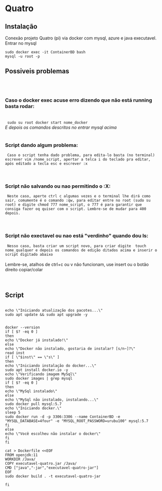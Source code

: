 # Quatro


## Instalação
Conexão projeto Quatro (pi) via docker com mysql, azure e java executavel. <br>
Entrar no mysql
```
sudo docker exec -it ContainerBD bash
mysql -u root -p
```



## Possiveis problemas <br><br><br>
### Caso o docker exec acuse erro dizendo que não está running basta rodar: <br> <br>
` 
sudo su root
docker start nome_docker
` <br>
_E depois os comandos descritos no entrar mysql acima_ <br> <br>

### Script dando algum problema: <br>
` 
Caso o script tenha dado problema, para edita-lo basta (no terminal) escrever vim /nome_script, apertar a telca i do teclado pra editar, após editado
a tecla esc e escrever :x 
`  <br><br><br>

### Script não salvando ou nao permitindo o :X: <br>
` 
Neste caso, aperte ctrl c algumas vezes e o terminal lhe dirá como sair, comumente é o comando :qw, para editar entre no root (sudo su root) e digite
chmod 777 nome_script, o 777 é para garantir que consiga fazer oq quiser com o script. Lembre-se de mudar para 400 depois.
` <br><br><br>
### Script não exectavel ou nao está "verdinho" quando dou ls: <br>
` 
Nesso caso, basta criar um script novo, para criar digite 
touch nome_qualquer e depois os comandos de edição ditados acima e inserir o script digitado abaixo
`<br><br>
Lembre-se, atalhos de ctrl+c ou v não funcionam, use insert ou o botão direito copiar/colar
<br><br><br>
## Script

```#!/bin/bash

echo \"Iniciando atualização dos pacotes...\"
sudo apt update && sudo apt upgrade -y


docker --version
if [ $? -eq 0 ]
then
echo \"Docker já instalado!\"
else
echo \"Docker não instalado, gostaria de instalar? [s/n~]?\"
read inst
if [ \"$inst\" == \"s\" ]
then
echo \"Iniciando instalação do docker...\"
sudo apt install docker.io -y
echo \"Verificando imagem MySql\"
sudo docker images | grep mysql
if [ $? -eq 0 ]
then
echo \"MySql instalado\"
else
echo \"MySql não instalado, instalando...\"
sudo docker pull mysql:5.7
echo \"Iniciando docker.\"
sleep 5
sudo docker run -d -p 3306:3306 --name ContainerBD -e "MYSQL_DATABASE=4four" -e "MYSQL_ROOT_PASSWORD=urubu100" mysql:5.7
fi
else
echo \"Você escolheu não instalar o docker\"
fi
fi

cat > Dockerfile <<EOF
FROM openjdk:11
WORKDIR /Java/
COPY executavel-quatro.jar /Java/
CMD ["java","-jar","executavel-quatro-jar"]
EOF
sudo docker build . -t executavel-quatro-jar

fi

```
